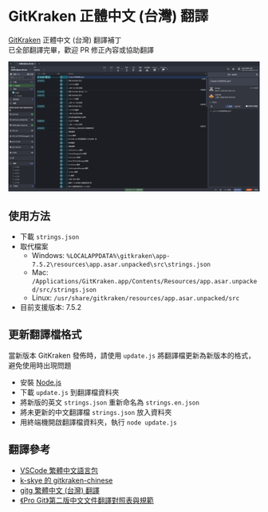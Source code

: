 # GitKraken 正體中文 (台灣) 翻譯

[GitKraken](https://www.gitkraken.com/) 正體中文 (台灣) 翻譯補丁  
已全部翻譯完畢，歡迎 PR 修正內容或協助翻譯  
  
![screenshot](./screenshot.png)

## 使用方法
- 下載 `strings.json`
- 取代檔案
  - Windows: `%LOCALAPPDATA%\gitkraken\app-7.5.2\resources\app.asar.unpacked\src\strings.json`
  - Mac: `/Applications/GitKraken.app/Contents/Resources/app.asar.unpacked/src/strings.json`
  - Linux: `/usr/share/gitkraken/resources/app.asar.unpacked/src`
- 目前支援版本: 7.5.2

## 更新翻譯檔格式
當新版本 GitKraken 發佈時，請使用 `update.js` 將翻譯檔更新為新版本的格式，避免使用時出現問題    
- 安裝 [Node.js](https://nodejs.org/en/)
- 下載 `update.js` 到翻譯檔資料夾
- 將新版的英文 `strings.json` 重新命名為 `strings.en.json`
- 將未更新的中文翻譯檔 `strings.json` 放入資料夾
- 用終端機開啟翻譯檔資料夾，執行 `node update.js`

## 翻譯參考
- [VSCode 繁體中文語言包](https://github.com/microsoft/vscode-loc/tree/master/i18n/vscode-language-pack-zh-hant)
- [k-skye 的 gitkraken-chinese](https://github.com/k-skye/gitkraken-chinese)
- [gitg 繁體中文 (台灣) 翻譯](https://gitlab.gnome.org/GNOME/gitg/-/blob/master/po/zh_TW.po)
- [《Pro Git》第二版中文文件翻譯對照表與規範](https://gist.github.com/fntsrlike/cf1e96d60b6f34fab725599b06dfcb2a)
